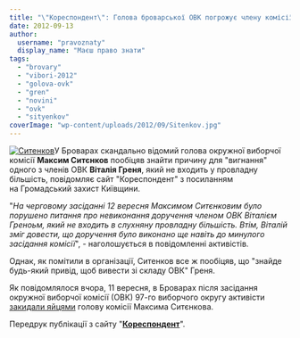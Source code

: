 ```yaml
---
title: "\"Кореспондент\": Голова броварської ОВК погрожує члену комісії"
date: 2012-09-13
author: 
  username: "pravoznaty"
  display_name: "Маєш право знати"
tags: 
  - "brovary"
  - "vibori-2012"
  - "golova-ovk"
  - "gren"
  - "novini"
  - "ovk"
  - "sityenkov"
coverImage: "wp-content/uploads/2012/09/Sitenkov.jpg"
---
```


[![](https://mpz.brovary.org/wp-content/uploads/2012/09/Sitenkov.jpg "Ситенков")](https://mpz.brovary.org/wp-content/uploads/2012/09/Sitenkov.jpg)У Броварах скандально відомий голова окружної виборчої комісії **Максим Ситєнков** пообіцяв знайти причину для "вигнання" одного з членів ОВК **Віталія Греня**, який не входить у провладну більшість, повідомляє сайт "Кореспондент" з посиланням на Громадський захист Київщини.

"_На черговому засіданні 12 вересня Максимом Ситєнковим було порушено питання про невиконання доручення членом ОВК Віталієм Греноьм, який не входить в слухняну провладну більшість. Втім, Віталій зміг довести, що доручення було виконано ще навіть до минулого засідання комісії_", - наголошується в повідомленні активістів.

Однак, як помітили в організації, Ситенков все ж пообіцяв, що "знайде будь-який привід, щоб вивести зі складу ОВК" Греня.

Як повідомлялося вчора, 11 вересня, в Броварах після засідання окружної виборчої комісії (ОВК) 97-го виборчого округу активісти [закидали яйцями](https://ua.korrespondent.net/ukraine/politics/1393817-u-brovarah-golovu-okruzhnoyi-komisiyi-zakidali-yajcyami) голову комісії Максима Ситєнкова.

Передрук публікації з сайту "**[Кореспондент](https://ua.korrespondent.net/ukraine/politics/1394340-u-brovarah-skandalnij-golova-okruzhnoyi-komisiyi-poobicyav-pribrati-spivrobitnika)**".
